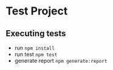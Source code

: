 # Test Project
## Executing tests

- run ```npm install```
- run test ```npm test```
- generate report ```npm generate:report```